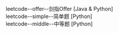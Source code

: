 leetcode--offer--剑指Offer [Java & Python]    
leetcode--simple--简单题 [Python]   
leetcode--middle--中等题 [Python]   
  

